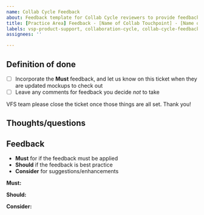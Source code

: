 ```yaml
---
name: Collab Cycle Feedback
about: Feedback template for Collab Cycle reviewers to provide feedback to VFS teams
title: [Practice Area] Feedback - [Name of Collab Touchpoint] - [Name of Project]
labels: vsp-product-support, collaboration-cycle, collab-cycle-feedback
assignees: ''

---
```


## Definition of done
- [ ] Incorporate the **Must** feedback, and let us know on this ticket when they are updated mockups to check out 
- [ ] Leave any comments for feedback you decide _not_ to take

VFS team please close the ticket once those things are all set. Thank you!

## Thoughts/questions


## Feedback
- **Must** for if the feedback must be applied
- **Should** if the feedback is best practice
- **Consider** for suggestions/enhancements

**Must:**


**Should:**


**Consider:**

